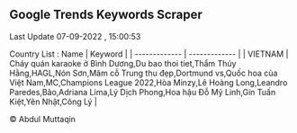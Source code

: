 

## Google Trends Keywords Scraper 
 
Last Update 07-09-2022 , 15:00:53

Country List :
 Name  | Keyword |
| ------------- | ------------- |
| VIETNAM | Cháy quán karaoke ở Bình Dương,Du bao thoi tiet,Thẩm Thúy Hằng,HAGL,Nón Sơn,Mâm cỗ Trung thu đẹp,Dortmund vs,Quốc hoa của Việt Nam,MC,Champions League 2022,Hòa Minzy,Lê Hoàng Long,Leandro Paredes,Bão,Adriana Lima,Lý Dịch Phong,Hoa hậu Đỗ Mỹ Linh,Gin Tuấn Kiệt,Yên Nhật,Công Lý |



© Abdul Muttaqin 
